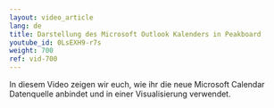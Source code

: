 ```yaml
---
layout: video_article
lang: de
title: Darstellung des Microsoft Outlook Kalenders in Peakboard
youtube_id: 0LsEXH9-r7s
weight: 700
ref: vid-700
---
```


In diesem Video zeigen wir euch, wie ihr die neue Microsoft Calendar Datenquelle anbindet und in einer Visualisierung verwendet.

